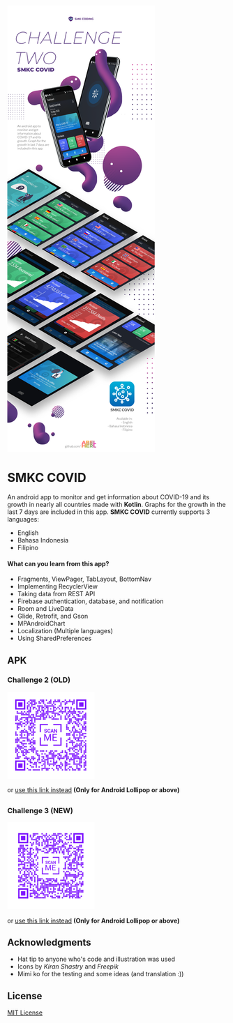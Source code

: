 ![preview](https://github.com/abelherl/smkc-covid/blob/master/git2_updated.png?raw=true)

# SMKC COVID
An android app to monitor and get information about COVID-19 and its growth in nearly all countries made with <b>Kotlin</b>. Graphs for the growth in the last 7 days are included in this app. <b>SMKC COVID</b> currently supports 3 languages:
* English
* Bahasa Indonesia
* Filipino

#### What can you learn from this app?
  * Fragments, ViewPager, TabLayout, BottomNav
  * Implementing RecyclerView
  * Taking data from REST API
  * Firebase authentication, database, and notification
  * Room and LiveData
  * Glide, Retrofit, and Gson
  * MPAndroidChart
  * Localization (Multiple languages)
  * Using SharedPreferences

## APK

### Challenge 2 (OLD)
<img src="https://github.com/abelherl/smkc-covid/blob/master/qr.png" alt="qr" width="200" height="200">

or [use this link instead](https://drive.google.com/file/d/1OiuCPtfR6QHSGdlhjK_JoE1v3sV1FNSB/view?usp=sharing) **(Only for Android Lollipop or above)** 

## 

### Challenge 3 (NEW)
<img src="https://github.com/abelherl/smkc-covid/blob/master/qr3.png" alt="qr" width="200" height="200">

or [use this link instead](https://drive.google.com/file/d/1B4dzXiAwO6rDSNtv4LFdl3bbf6jvfok1/view?usp=sharing) **(Only for Android Lollipop or above)** 

## Acknowledgments
* Hat tip to anyone who's code and illustration was used
* Icons by <i>Kiran Shastry</i> and <i>Freepik</i>
* Mimi ko for the testing and some ideas (and translation :))

## License
[MIT License](https://github.com/abelherl/smkc-covid/blob/master/LICENSE)
